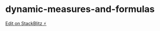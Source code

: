 # dynamic-measures-and-formulas

[Edit on StackBlitz ⚡️](https://stackblitz.com/edit/dynamic-measures-and-formulas)
